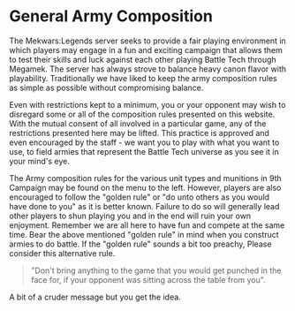 # General Army Composition

The Mekwars:Legends server seeks to provide a fair playing environment in which players may engage in a fun and exciting campaign that allows them to test their skills and luck against each other playing Battle Tech through Megamek. The server has always strove to balance heavy canon flavor with playability. Traditionally we have liked to keep the army composition rules as simple as possible without compromising balance.

Even with restrictions kept to a minimum, you or your opponent may wish to disregard some or all of the composition rules presented  on this website. With the mutual consent of all involved in a particular game, any of the restrictions presented here may be lifted. This practice is approved and even encouraged by the staff - we want you to play with what you want to use, to field armies that represent the Battle Tech universe as you see it in your mind's eye.

The Army composition rules for the various unit types and munitions in 9th Campaign may be found on the menu to the left. However, players are also encouraged to follow the "golden rule" or "do unto others as you would have done to you" as it is better known. Failure to do so  will generally lead other players to shun playing you and in the end will ruin your own enjoyment. Remember we are all here to have fun and compete at the same time. Bear the above mentioned "golden rule" in mind when you construct armies to do battle. If the "golden rule" sounds a bit too preachy, Please consider this alternative rule.

> "Don't bring anything to the game that you would get punched in the face for, if your opponent was sitting across the table from you".

A bit of a cruder message but you get the idea.
